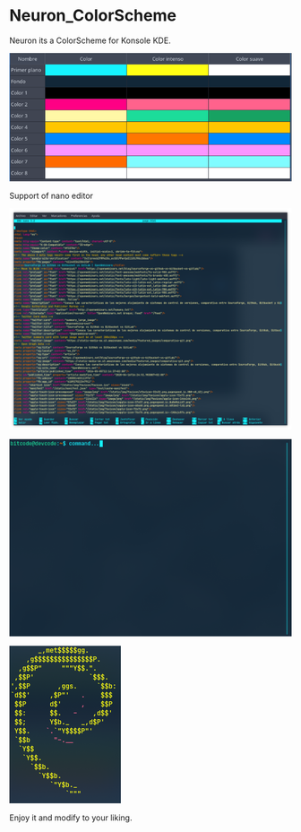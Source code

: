 # Neuron_ColorScheme

Neuron its a ColorScheme for Konsole KDE.

![Screenshot](neuron.png) 


Support of nano editor

![Screenshot](neuron4.png) 

![Screenshot](neuron2.png) 

![Screenshot](neuron3.png) 

Enjoy it and modify to your liking.
